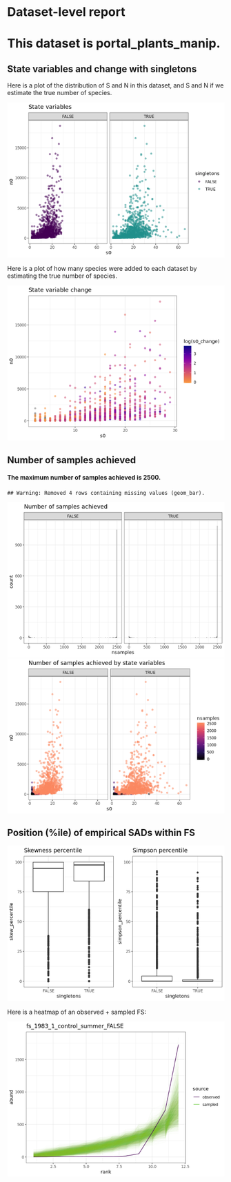 Dataset-level report
================

This dataset is portal\_plants\_manip.
======================================

State variables and change with singletons
------------------------------------------

Here is a plot of the distribution of S and N in this dataset, and S and N if we estimate the true number of species.

![](portal_plants_manip_report_files/figure-markdown_github/statevars-1.png)

Here is a plot of how many species were added to each dataset by estimating the true number of species.

![](portal_plants_manip_report_files/figure-markdown_github/sv%20change-1.png)

Number of samples achieved
--------------------------

#### The maximum number of samples achieved is 2500.

    ## Warning: Removed 4 rows containing missing values (geom_bar).

![](portal_plants_manip_report_files/figure-markdown_github/plot%20nb%20samples-1.png)![](portal_plants_manip_report_files/figure-markdown_github/plot%20nb%20samples-2.png)

Position (%ile) of empirical SADs within FS
-------------------------------------------

![](portal_plants_manip_report_files/figure-markdown_github/empirical%20positions-1.png)

Here is a heatmap of an observed + sampled FS:

![](portal_plants_manip_report_files/figure-markdown_github/example%20heatmap-1.png)
